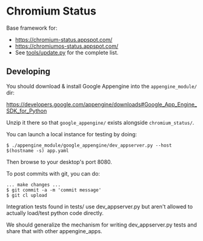 # Chromium Status

Base framework for:

* https://chromium-status.appspot.com/
* https://chromiumos-status.appspot.com/
* See [tools/update.py](./tools/update.py) for the complete list.

## Developing

You should download & install Google Appengine into the `appengine_module/` dir:

https://developers.google.com/appengine/downloads#Google_App_Engine_SDK_for_Python

Unzip it there so that `google_appengine/` exists alongside `chromium_status/`.

You can launch a local instance for testing by doing:

```
$ ./appengine_module/google_appengine/dev_appserver.py --host $(hostname -s) app.yaml
```

Then browse to your desktop's port 8080.

To post commits with git, you can do:

```
... make changes ...
$ git commit -a -m 'commit message'
$ git cl upload
```

Integration tests found in tests/ use dev_appserver.py
but aren't allowed to actually load/test python code directly.

We should generalize the mechanism for writing dev_appserver.py tests
and share that with other appengine_apps.
